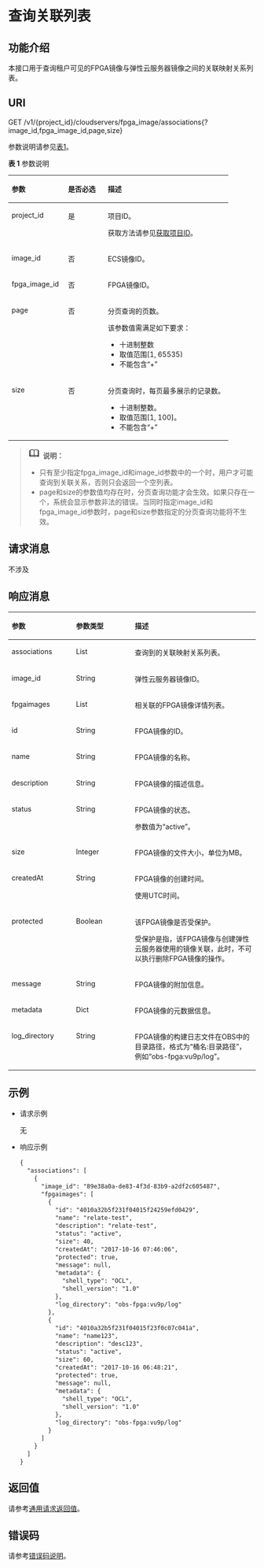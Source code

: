 # 查询关联列表<a name="ZH-CN_TOPIC_0081950550"></a>

## 功能介绍<a name="section48834480211756"></a>

本接口用于查询租户可见的FPGA镜像与弹性云服务器镜像之间的关联映射关系列表。

## URI<a name="section63682811363"></a>

GET /v1/\{project\_id\}/cloudservers/fpga\_image/associations\{?image\_id,fpga\_image\_id,page,size\}

参数说明请参见[表1](#table35325481211756)。

**表 1**  参数说明

<a name="table35325481211756"></a>
<table><thead align="left"><tr id="row10431529211756"><th class="cellrowborder" valign="top" width="25.630000000000003%" id="mcps1.2.4.1.1"><p id="p49630859211756"><a name="p49630859211756"></a><a name="p49630859211756"></a>参数</p>
</th>
<th class="cellrowborder" valign="top" width="18.080000000000002%" id="mcps1.2.4.1.2"><p id="p41996747211756"><a name="p41996747211756"></a><a name="p41996747211756"></a>是否必选</p>
</th>
<th class="cellrowborder" valign="top" width="56.290000000000006%" id="mcps1.2.4.1.3"><p id="p51691642123611"><a name="p51691642123611"></a><a name="p51691642123611"></a>描述</p>
</th>
</tr>
</thead>
<tbody><tr id="row24519568211756"><td class="cellrowborder" valign="top" width="25.630000000000003%" headers="mcps1.2.4.1.1 "><p id="p63584698211756"><a name="p63584698211756"></a><a name="p63584698211756"></a>project_id</p>
</td>
<td class="cellrowborder" valign="top" width="18.080000000000002%" headers="mcps1.2.4.1.2 "><p id="p9124192211756"><a name="p9124192211756"></a><a name="p9124192211756"></a>是</p>
</td>
<td class="cellrowborder" valign="top" width="56.290000000000006%" headers="mcps1.2.4.1.3 "><p id="p37593705"><a name="p37593705"></a><a name="p37593705"></a>项目ID。</p>
<p id="p1180512217438"><a name="p1180512217438"></a><a name="p1180512217438"></a>获取方法请参见<a href="获取项目ID.md">获取项目ID</a>。</p>
</td>
</tr>
<tr id="row2708280614842"><td class="cellrowborder" valign="top" width="25.630000000000003%" headers="mcps1.2.4.1.1 "><p id="p4622365214842"><a name="p4622365214842"></a><a name="p4622365214842"></a>image_id</p>
</td>
<td class="cellrowborder" valign="top" width="18.080000000000002%" headers="mcps1.2.4.1.2 "><p id="p842488114842"><a name="p842488114842"></a><a name="p842488114842"></a>否</p>
</td>
<td class="cellrowborder" valign="top" width="56.290000000000006%" headers="mcps1.2.4.1.3 "><p id="p1132675214842"><a name="p1132675214842"></a><a name="p1132675214842"></a>ECS镜像ID。</p>
</td>
</tr>
<tr id="row4430963214839"><td class="cellrowborder" valign="top" width="25.630000000000003%" headers="mcps1.2.4.1.1 "><p id="p3231044614839"><a name="p3231044614839"></a><a name="p3231044614839"></a>fpga_image_id</p>
</td>
<td class="cellrowborder" valign="top" width="18.080000000000002%" headers="mcps1.2.4.1.2 "><p id="p5905016514839"><a name="p5905016514839"></a><a name="p5905016514839"></a>否</p>
</td>
<td class="cellrowborder" valign="top" width="56.290000000000006%" headers="mcps1.2.4.1.3 "><p id="p1833404514839"><a name="p1833404514839"></a><a name="p1833404514839"></a>FPGA镜像ID。</p>
</td>
</tr>
<tr id="row330016021383"><td class="cellrowborder" valign="top" width="25.630000000000003%" headers="mcps1.2.4.1.1 "><p id="p4936663021383"><a name="p4936663021383"></a><a name="p4936663021383"></a>page</p>
</td>
<td class="cellrowborder" valign="top" width="18.080000000000002%" headers="mcps1.2.4.1.2 "><p id="p3756192621383"><a name="p3756192621383"></a><a name="p3756192621383"></a>否</p>
</td>
<td class="cellrowborder" valign="top" width="56.290000000000006%" headers="mcps1.2.4.1.3 "><p id="p2171714320261"><a name="p2171714320261"></a><a name="p2171714320261"></a>分页查询的页数。</p>
<p id="p2679290021383"><a name="p2679290021383"></a><a name="p2679290021383"></a>该参数值需满足如下要求：</p>
<a name="ul15378898202527"></a><a name="ul15378898202527"></a><ul id="ul15378898202527"><li>十进制整数</li><li>取值范围[1, 65535)</li><li>不能包含<span class="parmvalue" id="parmvalue46448009202527"><a name="parmvalue46448009202527"></a><a name="parmvalue46448009202527"></a>“+”</span></li></ul>
</td>
</tr>
<tr id="row4476081221383"><td class="cellrowborder" valign="top" width="25.630000000000003%" headers="mcps1.2.4.1.1 "><p id="p1819741321383"><a name="p1819741321383"></a><a name="p1819741321383"></a>size</p>
</td>
<td class="cellrowborder" valign="top" width="18.080000000000002%" headers="mcps1.2.4.1.2 "><p id="p1784369121383"><a name="p1784369121383"></a><a name="p1784369121383"></a>否</p>
</td>
<td class="cellrowborder" valign="top" width="56.290000000000006%" headers="mcps1.2.4.1.3 "><p id="p1741466521383"><a name="p1741466521383"></a><a name="p1741466521383"></a>分页查询时，每页最多展示的记录数。</p>
<a name="ul48766102202745"></a><a name="ul48766102202745"></a><ul id="ul48766102202745"><li>十进制整数。</li><li>取值范围[1, 100]。</li><li>不能包含<span class="parmvalue" id="parmvalue57614238202745"><a name="parmvalue57614238202745"></a><a name="parmvalue57614238202745"></a>“+”</span></li></ul>
</td>
</tr>
</tbody>
</table>

>![](public_sys-resources/icon-note.gif) **说明：**   
>-   只有至少指定fpga\_image\_id和image\_id参数中的一个时，用户才可能查询到关联关系，否则只会返回一个空列表。  
>-   page和size的参数值均存在时，分页查询功能才会生效。如果只存在一个，系统会显示参数非法的错误。当同时指定image\_id和fpga\_image\_id参数时，page和size参数指定的分页查询功能将不生效。  

## 请求消息<a name="section12581154817361"></a>

不涉及

## 响应消息<a name="section1847981211756"></a>

<a name="table41296006211756"></a>
<table><thead align="left"><tr id="row1990984211756"><th class="cellrowborder" valign="top" width="26%" id="mcps1.1.4.1.1"><p id="p15806308"><a name="p15806308"></a><a name="p15806308"></a>参数</p>
</th>
<th class="cellrowborder" valign="top" width="23.75%" id="mcps1.1.4.1.2"><p id="p21995508"><a name="p21995508"></a><a name="p21995508"></a>参数类型</p>
</th>
<th class="cellrowborder" valign="top" width="50.24999999999999%" id="mcps1.1.4.1.3"><p id="p36805753"><a name="p36805753"></a><a name="p36805753"></a>描述</p>
</th>
</tr>
</thead>
<tbody><tr id="row33179907141211"><td class="cellrowborder" valign="top" width="26%" headers="mcps1.1.4.1.1 "><p id="p3217946141211"><a name="p3217946141211"></a><a name="p3217946141211"></a>associations</p>
</td>
<td class="cellrowborder" valign="top" width="23.75%" headers="mcps1.1.4.1.2 "><p id="p59327065141211"><a name="p59327065141211"></a><a name="p59327065141211"></a>List</p>
</td>
<td class="cellrowborder" valign="top" width="50.24999999999999%" headers="mcps1.1.4.1.3 "><p id="p40762985141211"><a name="p40762985141211"></a><a name="p40762985141211"></a>查询到的关联映射关系列表。</p>
</td>
</tr>
<tr id="row12291995211756"><td class="cellrowborder" valign="top" width="26%" headers="mcps1.1.4.1.1 "><p id="p47611720211756"><a name="p47611720211756"></a><a name="p47611720211756"></a>image_id</p>
</td>
<td class="cellrowborder" valign="top" width="23.75%" headers="mcps1.1.4.1.2 "><p id="p65870980211756"><a name="p65870980211756"></a><a name="p65870980211756"></a>String</p>
</td>
<td class="cellrowborder" valign="top" width="50.24999999999999%" headers="mcps1.1.4.1.3 "><p id="p63884995211756"><a name="p63884995211756"></a><a name="p63884995211756"></a>弹性云服务器镜像ID。</p>
</td>
</tr>
<tr id="row13988964122742"><td class="cellrowborder" valign="top" width="26%" headers="mcps1.1.4.1.1 "><p id="p59364323122742"><a name="p59364323122742"></a><a name="p59364323122742"></a>fpgaimages</p>
</td>
<td class="cellrowborder" valign="top" width="23.75%" headers="mcps1.1.4.1.2 "><p id="p43780854122742"><a name="p43780854122742"></a><a name="p43780854122742"></a>List</p>
</td>
<td class="cellrowborder" valign="top" width="50.24999999999999%" headers="mcps1.1.4.1.3 "><p id="p56588294122742"><a name="p56588294122742"></a><a name="p56588294122742"></a>相关联的FPGA镜像详情列表。</p>
</td>
</tr>
<tr id="row43619055211756"><td class="cellrowborder" valign="top" width="26%" headers="mcps1.1.4.1.1 "><p id="p17102613211756"><a name="p17102613211756"></a><a name="p17102613211756"></a>id</p>
</td>
<td class="cellrowborder" valign="top" width="23.75%" headers="mcps1.1.4.1.2 "><p id="p50695788211756"><a name="p50695788211756"></a><a name="p50695788211756"></a>String</p>
</td>
<td class="cellrowborder" valign="top" width="50.24999999999999%" headers="mcps1.1.4.1.3 "><p id="p49395919211756"><a name="p49395919211756"></a><a name="p49395919211756"></a>FPGA镜像的ID。</p>
</td>
</tr>
<tr id="row41382846211756"><td class="cellrowborder" valign="top" width="26%" headers="mcps1.1.4.1.1 "><p id="p14594565211756"><a name="p14594565211756"></a><a name="p14594565211756"></a>name</p>
</td>
<td class="cellrowborder" valign="top" width="23.75%" headers="mcps1.1.4.1.2 "><p id="p60068226211756"><a name="p60068226211756"></a><a name="p60068226211756"></a>String</p>
</td>
<td class="cellrowborder" valign="top" width="50.24999999999999%" headers="mcps1.1.4.1.3 "><p id="p24580412211756"><a name="p24580412211756"></a><a name="p24580412211756"></a>FPGA镜像的名称。</p>
</td>
</tr>
<tr id="row2706776211756"><td class="cellrowborder" valign="top" width="26%" headers="mcps1.1.4.1.1 "><p id="p12159451211756"><a name="p12159451211756"></a><a name="p12159451211756"></a>description</p>
</td>
<td class="cellrowborder" valign="top" width="23.75%" headers="mcps1.1.4.1.2 "><p id="p31907576211756"><a name="p31907576211756"></a><a name="p31907576211756"></a>String</p>
</td>
<td class="cellrowborder" valign="top" width="50.24999999999999%" headers="mcps1.1.4.1.3 "><p id="p30372637211756"><a name="p30372637211756"></a><a name="p30372637211756"></a>FPGA镜像的描述信息。</p>
</td>
</tr>
<tr id="row16501990211756"><td class="cellrowborder" valign="top" width="26%" headers="mcps1.1.4.1.1 "><p id="p16482479211756"><a name="p16482479211756"></a><a name="p16482479211756"></a>status</p>
</td>
<td class="cellrowborder" valign="top" width="23.75%" headers="mcps1.1.4.1.2 "><p id="p29509334211756"><a name="p29509334211756"></a><a name="p29509334211756"></a>String</p>
</td>
<td class="cellrowborder" valign="top" width="50.24999999999999%" headers="mcps1.1.4.1.3 "><p id="p58488155211756"><a name="p58488155211756"></a><a name="p58488155211756"></a>FPGA镜像的状态。</p>
<p id="p1931153815148"><a name="p1931153815148"></a><a name="p1931153815148"></a>参数值为“active”。</p>
</td>
</tr>
<tr id="row23208874211756"><td class="cellrowborder" valign="top" width="26%" headers="mcps1.1.4.1.1 "><p id="p50294579211756"><a name="p50294579211756"></a><a name="p50294579211756"></a>size</p>
</td>
<td class="cellrowborder" valign="top" width="23.75%" headers="mcps1.1.4.1.2 "><p id="p55007805211756"><a name="p55007805211756"></a><a name="p55007805211756"></a>Integer</p>
</td>
<td class="cellrowborder" valign="top" width="50.24999999999999%" headers="mcps1.1.4.1.3 "><p id="p40832246211756"><a name="p40832246211756"></a><a name="p40832246211756"></a>FPGA镜像的文件大小，单位为MB。</p>
</td>
</tr>
<tr id="row6209341211756"><td class="cellrowborder" valign="top" width="26%" headers="mcps1.1.4.1.1 "><p id="p63772911211756"><a name="p63772911211756"></a><a name="p63772911211756"></a>createdAt</p>
</td>
<td class="cellrowborder" valign="top" width="23.75%" headers="mcps1.1.4.1.2 "><p id="p23403431211756"><a name="p23403431211756"></a><a name="p23403431211756"></a>String</p>
</td>
<td class="cellrowborder" valign="top" width="50.24999999999999%" headers="mcps1.1.4.1.3 "><p id="p145642321854"><a name="p145642321854"></a><a name="p145642321854"></a>FPGA镜像的创建时间。</p>
<p id="p48706887211756"><a name="p48706887211756"></a><a name="p48706887211756"></a>使用UTC时间。</p>
</td>
</tr>
<tr id="row3069902211756"><td class="cellrowborder" valign="top" width="26%" headers="mcps1.1.4.1.1 "><p id="p56866436211756"><a name="p56866436211756"></a><a name="p56866436211756"></a>protected</p>
</td>
<td class="cellrowborder" valign="top" width="23.75%" headers="mcps1.1.4.1.2 "><p id="p14992676211756"><a name="p14992676211756"></a><a name="p14992676211756"></a>Boolean</p>
</td>
<td class="cellrowborder" valign="top" width="50.24999999999999%" headers="mcps1.1.4.1.3 "><p id="p10022464211756"><a name="p10022464211756"></a><a name="p10022464211756"></a>该FPGA镜像是否受保护。</p>
<p id="p11704713203339"><a name="p11704713203339"></a><a name="p11704713203339"></a>受保护是指，该FPGA镜像与创建弹性云服务器使用的镜像关联，此时，不可以执行删除FPGA镜像的操作。</p>
</td>
</tr>
<tr id="row57042024211756"><td class="cellrowborder" valign="top" width="26%" headers="mcps1.1.4.1.1 "><p id="p31688172211756"><a name="p31688172211756"></a><a name="p31688172211756"></a>message</p>
</td>
<td class="cellrowborder" valign="top" width="23.75%" headers="mcps1.1.4.1.2 "><p id="p34157725211756"><a name="p34157725211756"></a><a name="p34157725211756"></a>String</p>
</td>
<td class="cellrowborder" valign="top" width="50.24999999999999%" headers="mcps1.1.4.1.3 "><p id="p12786151213735"><a name="p12786151213735"></a><a name="p12786151213735"></a>FPGA镜像的附加信息。</p>
</td>
</tr>
<tr id="row9124165114747"><td class="cellrowborder" valign="top" width="26%" headers="mcps1.1.4.1.1 "><p id="p859913114747"><a name="p859913114747"></a><a name="p859913114747"></a>metadata</p>
</td>
<td class="cellrowborder" valign="top" width="23.75%" headers="mcps1.1.4.1.2 "><p id="p6243343358"><a name="p6243343358"></a><a name="p6243343358"></a>Dict</p>
</td>
<td class="cellrowborder" valign="top" width="50.24999999999999%" headers="mcps1.1.4.1.3 "><p id="p29151897114957"><a name="p29151897114957"></a><a name="p29151897114957"></a>FPGA镜像的元数据信息。</p>
</td>
</tr>
<tr id="row88281115163116"><td class="cellrowborder" valign="top" width="26%" headers="mcps1.1.4.1.1 "><p id="p882820152315"><a name="p882820152315"></a><a name="p882820152315"></a>log_directory</p>
</td>
<td class="cellrowborder" valign="top" width="23.75%" headers="mcps1.1.4.1.2 "><p id="p12828151543110"><a name="p12828151543110"></a><a name="p12828151543110"></a>String</p>
</td>
<td class="cellrowborder" valign="top" width="50.24999999999999%" headers="mcps1.1.4.1.3 "><p id="p1082811553116"><a name="p1082811553116"></a><a name="p1082811553116"></a>FPGA镜像的构建日志文件在OBS中的目录路径，格式为“桶名:目录路径”，例如“obs-fpga:vu9p/log”。</p>
</td>
</tr>
</tbody>
</table>

## 示例<a name="section31303547211756"></a>

-   请求示例

    无

-   响应示例

    ```
    { 
      "associations": [ 
        { 
          "image_id": "89e38a0a-de83-4f3d-83b9-a2df2c605487", 
          "fpgaimages": [ 
            { 
              "id": "4010a32b5f231f04015f24259efd0429", 
              "name": "relate-test", 
              "description": "relate-test", 
              "status": "active", 
              "size": 40, 
              "createdAt": "2017-10-16 07:46:06", 
              "protected": true, 
              "message": null, 
              "metadata": { 
                "shell_type": "OCL", 
                "shell_version": "1.0" 
              },
              "log_directory": "obs-fpga:vu9p/log"
            }, 
            { 
              "id": "4010a32b5f231f04015f23f0c07c041a", 
              "name": "name123", 
              "description": "desc123", 
              "status": "active", 
              "size": 60, 
              "createdAt": "2017-10-16 06:48:21", 
              "protected": true, 
              "message": null, 
              "metadata": { 
                "shell_type": "OCL", 
                "shell_version": "1.0" 
              },
              "log_directory": "obs-fpga:vu9p/log"
            } 
          ] 
        } 
      ] 
    }
    ```


## 返回值<a name="section3477250491225"></a>

请参考[通用请求返回值](通用请求返回值.md)。

## 错误码<a name="section85821649202813"></a>

请参考[错误码说明](错误码说明.md)。

